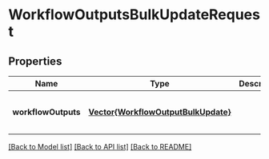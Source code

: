 # WorkflowOutputsBulkUpdateRequest


## Properties
Name | Type | Description | Notes
------------ | ------------- | ------------- | -------------
**workflowOutputs** | [**Vector{WorkflowOutputBulkUpdate}**](WorkflowOutputBulkUpdate.md) |  | [optional] [default to nothing]


[[Back to Model list]](../README.md#models) [[Back to API list]](../README.md#api-endpoints) [[Back to README]](../README.md)


